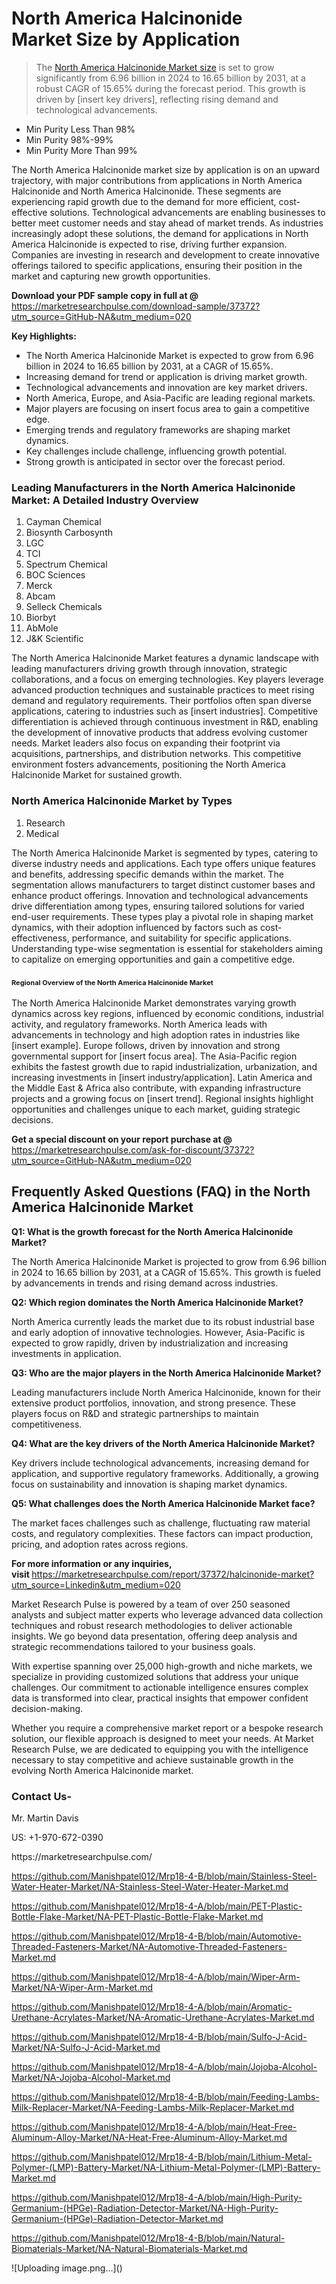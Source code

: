 <h1>North America Halcinonide Market&nbsp;Size by Application</h1><blockquote><p>The <a href="https://marketresearchpulse.com/download-sample/37372?utm_source=GitHub-NA&amp;utm_medium=020">North America Halcinonide Market size</a> is set to grow significantly from 6.96 billion in 2024 to 16.65 billion by 2031, at a robust CAGR of 15.65% during the forecast period. This growth is driven by [insert key drivers], reflecting rising demand and technological advancements.</p></blockquote><ul><li>Min Purity Less Than 98%<li> Min Purity 98%-99%<li> Min Purity More Than 99%</li></ul><p>The North America Halcinonide market size by application is on an upward trajectory, with major contributions from applications in North America Halcinonide and North America Halcinonide. These segments are experiencing rapid growth due to the demand for more efficient, cost-effective solutions. Technological advancements are enabling businesses to better meet customer needs and stay ahead of market trends. As industries increasingly adopt these solutions, the demand for applications in North America Halcinonide is expected to rise, driving further expansion. Companies are investing in research and development to create innovative offerings tailored to specific applications, ensuring their position in the market and capturing new growth opportunities.</p><p><strong>Download your PDF sample copy in full at @ </strong><a href="https://marketresearchpulse.com/download-sample/37372?utm_source=GitHub-NA&amp;utm_medium=020">https://marketresearchpulse.com/download-sample/37372?utm_source=GitHub-NA&amp;utm_medium=020</a></p><p><strong>Key Highlights: </strong></p><ul><li>The North America Halcinonide Market is expected to grow from 6.96 billion in 2024 to 16.65 billion by 2031, at a CAGR of 15.65%.</li><li>Increasing demand for trend or application is driving market growth.</li><li>Technological advancements and innovation are key market drivers.</li><li>North America, Europe, and Asia-Pacific are leading regional markets.</li><li>Major players are focusing on insert focus area to gain a competitive edge.</li><li>Emerging trends and regulatory frameworks are shaping market dynamics.</li><li>Key challenges include challenge, influencing growth potential.</li><li>Strong growth is anticipated in sector over the forecast period.</li></ul><h3>Leading Manufacturers in the North America Halcinonide Market: A Detailed Industry Overview</h3><ol><li>Cayman Chemical</li><li>Biosynth Carbosynth</li><li>LGC</li><li>TCI</li><li>Spectrum Chemical</li><li>BOC Sciences</li><li>Merck</li><li>Abcam</li><li>Selleck Chemicals</li><li>Biorbyt</li><li>AbMole</li><li>J&K Scientific</li></ol><div class="flex max-w-full flex-col flex-grow"><div class="min-h-8 text-message flex w-full flex-col items-end gap-2 whitespace-normal break-words [.text-message+&amp;]:mt-5" dir="auto" data-message-author-role="assistant" data-message-id="fd8432e4-4910-450d-b182-61b7bfb0a01f" data-message-model-slug="gpt-4o"><div class="flex w-full flex-col gap-1 empty:hidden first:pt-[3px]"><div class="markdown prose w-full break-words dark:prose-invert light"><p>The North America Halcinonide Market features a dynamic landscape with leading manufacturers driving growth through innovation, strategic collaborations, and a focus on emerging technologies. Key players leverage advanced production techniques and sustainable practices to meet rising demand and regulatory requirements. Their portfolios often span diverse applications, catering to industries such as [insert industries]. Competitive differentiation is achieved through continuous investment in R&amp;D, enabling the development of innovative products that address evolving customer needs. Market leaders also focus on expanding their footprint via acquisitions, partnerships, and distribution networks. This competitive environment fosters advancements, positioning the North America Halcinonide Market for sustained growth.</p></div></div></div></div><h3>North America Halcinonide Market by Types</h3><ol><li>Research<li> Medical</li></ol><div class="flex max-w-full flex-col flex-grow"><div class="min-h-8 text-message flex w-full flex-col items-end gap-2 whitespace-normal break-words [.text-message+&amp;]:mt-5" dir="auto" data-message-author-role="assistant" data-message-id="084470be-0bb7-4664-bddf-5156b4f41249" data-message-model-slug="gpt-4o-mini"><div class="flex w-full flex-col gap-1 empty:hidden first:pt-[3px]"><div class="markdown prose w-full break-words dark:prose-invert light"><p>The North America Halcinonide Market is segmented by types, catering to diverse industry needs and applications. Each type offers unique features and benefits, addressing specific demands within the market. The segmentation allows manufacturers to target distinct customer bases and enhance product offerings. Innovation and technological advancements drive differentiation among types, ensuring tailored solutions for varied end-user requirements. These types play a pivotal role in shaping market dynamics, with their adoption influenced by factors such as cost-effectiveness, performance, and suitability for specific applications. Understanding type-wise segmentation is essential for stakeholders aiming to capitalize on emerging opportunities and gain a competitive edge.</p></div></div></div></div><h3><span style="font-size: 11px;">Regional Overview of the North America Halcinonide Market</span></h3><div class="flex max-w-full flex-col flex-grow"><div class="min-h-8 text-message flex w-full flex-col items-end gap-2 whitespace-normal break-words [.text-message+&amp;]:mt-5" dir="auto" data-message-author-role="assistant" data-message-id="e9038762-ce64-4e30-91c9-9bd413514231" data-message-model-slug="gpt-4o-mini"><div class="flex w-full flex-col gap-1 empty:hidden first:pt-[3px]"><div class="markdown prose w-full break-words dark:prose-invert light"><p>The North America Halcinonide Market demonstrates varying growth dynamics across key regions, influenced by economic conditions, industrial activity, and regulatory frameworks. North America leads with advancements in technology and high adoption rates in industries like [insert example]. Europe follows, driven by innovation and strong governmental support for [insert focus area]. The Asia-Pacific region exhibits the fastest growth due to rapid industrialization, urbanization, and increasing investments in [insert industry/application]. Latin America and the Middle East &amp; Africa also contribute, with expanding infrastructure projects and a growing focus on [insert trend]. Regional insights highlight opportunities and challenges unique to each market, guiding strategic decisions.</p></div></div></div></div><p><strong>Get a special discount on your report purchase at @ </strong><a href="https://marketresearchpulse.com/ask-for-discount/37372?utm_source=GitHub-NA&amp;utm_medium=020">https://marketresearchpulse.com/ask-for-discount/37372?utm_source=GitHub-NA&amp;utm_medium=020</a></p><h2>Frequently Asked Questions (FAQ) in the North America Halcinonide Market</h2><p><strong>Q1: What is the growth forecast for the North America Halcinonide Market?</strong></p><p>The North America Halcinonide Market is projected to grow from 6.96 billion in 2024 to 16.65 billion by 2031, at a CAGR of 15.65%. This growth is fueled by advancements in trends and rising demand across industries.</p><p><strong>Q2: Which region dominates the North America Halcinonide Market?</strong></p><p>North America currently leads the market due to its robust industrial base and early adoption of innovative technologies. However, Asia-Pacific is expected to grow rapidly, driven by industrialization and increasing investments in application.</p><p><strong>Q3: Who are the major players in the North America Halcinonide Market?</strong></p><p>Leading manufacturers include North America Halcinonide, known for their extensive product portfolios, innovation, and strong presence. These players focus on R&amp;D and strategic partnerships to maintain competitiveness.</p><p><strong>Q4: What are the key drivers of the North America Halcinonide Market?</strong></p><p>Key drivers include technological advancements, increasing demand for application, and supportive regulatory frameworks. Additionally, a growing focus on sustainability and innovation is shaping market dynamics.</p><p><strong>Q5: What challenges does the North America Halcinonide Market face?</strong></p><p>The market faces challenges such as challenge, fluctuating raw material costs, and regulatory complexities. These factors can impact production, pricing, and adoption rates across regions.</p><p><strong>For more information or any inquiries, visit&nbsp;</strong><a href="https://marketresearchpulse.com/report/37372/halcinonide-market?utm_source=Linkedin&utm_medium=020">https://marketresearchpulse.com/report/37372/halcinonide-market?utm_source=Linkedin&utm_medium=020</a></p><p>Market Research Pulse is powered by a team of over 250 seasoned analysts and subject matter experts who leverage advanced data collection techniques and robust research methodologies to deliver actionable insights. We go beyond data presentation, offering deep analysis and strategic recommendations tailored to your business goals.</p><p>With expertise spanning over 25,000 high-growth and niche markets, we specialize in providing customized solutions that address your unique challenges. Our commitment to actionable intelligence ensures complex data is transformed into clear, practical insights that empower confident decision-making.</p><p>Whether you require a comprehensive market report or a bespoke research solution, our flexible approach is designed to meet your needs. At Market Research Pulse, we are dedicated to equipping you with the intelligence necessary to stay competitive and achieve sustainable growth in the evolving North America Halcinonide market.</p><h3><strong>Contact Us-</strong></h3><p>Mr. Martin Davis</p><p>US: +1-970-672-0390</p><p>https://marketresearchpulse.com/</p><p><a href="https://github.com/Manishpatel012/Mrp18-4-B/blob/main/Stainless-Steel-Water-Heater-Market/NA-Stainless-Steel-Water-Heater-Market.md">https://github.com/Manishpatel012/Mrp18-4-B/blob/main/Stainless-Steel-Water-Heater-Market/NA-Stainless-Steel-Water-Heater-Market.md</a></p><p><a href="https://github.com/Manishpatel012/Mrp18-4-A/blob/main/PET-Plastic-Bottle-Flake-Market/NA-PET-Plastic-Bottle-Flake-Market.md">https://github.com/Manishpatel012/Mrp18-4-A/blob/main/PET-Plastic-Bottle-Flake-Market/NA-PET-Plastic-Bottle-Flake-Market.md</a></p><p><a href="https://github.com/Manishpatel012/Mrp18-4-B/blob/main/Automotive-Threaded-Fasteners-Market/NA-Automotive-Threaded-Fasteners-Market.md">https://github.com/Manishpatel012/Mrp18-4-B/blob/main/Automotive-Threaded-Fasteners-Market/NA-Automotive-Threaded-Fasteners-Market.md</a></p><p><a href="https://github.com/Manishpatel012/Mrp18-4-A/blob/main/Wiper-Arm-Market/NA-Wiper-Arm-Market.md">https://github.com/Manishpatel012/Mrp18-4-A/blob/main/Wiper-Arm-Market/NA-Wiper-Arm-Market.md</a></p><p><a href="https://github.com/Manishpatel012/Mrp18-4-A/blob/main/Aromatic-Urethane-Acrylates-Market/NA-Aromatic-Urethane-Acrylates-Market.md">https://github.com/Manishpatel012/Mrp18-4-A/blob/main/Aromatic-Urethane-Acrylates-Market/NA-Aromatic-Urethane-Acrylates-Market.md</a></p><p><a href="https://github.com/Manishpatel012/Mrp18-4-B/blob/main/Sulfo-J-Acid-Market/NA-Sulfo-J-Acid-Market.md">https://github.com/Manishpatel012/Mrp18-4-B/blob/main/Sulfo-J-Acid-Market/NA-Sulfo-J-Acid-Market.md</a></p><p><a href="https://github.com/Manishpatel012/Mrp18-4-A/blob/main/Jojoba-Alcohol-Market/NA-Jojoba-Alcohol-Market.md">https://github.com/Manishpatel012/Mrp18-4-A/blob/main/Jojoba-Alcohol-Market/NA-Jojoba-Alcohol-Market.md</a></p><p><a href="https://github.com/Manishpatel012/Mrp18-4-B/blob/main/Feeding-Lambs-Milk-Replacer-Market/NA-Feeding-Lambs-Milk-Replacer-Market.md">https://github.com/Manishpatel012/Mrp18-4-B/blob/main/Feeding-Lambs-Milk-Replacer-Market/NA-Feeding-Lambs-Milk-Replacer-Market.md</a></p><p><a href="https://github.com/Manishpatel012/Mrp18-4-A/blob/main/Heat-Free-Aluminum-Alloy-Market/NA-Heat-Free-Aluminum-Alloy-Market.md">https://github.com/Manishpatel012/Mrp18-4-A/blob/main/Heat-Free-Aluminum-Alloy-Market/NA-Heat-Free-Aluminum-Alloy-Market.md</a></p><p><a href="https://github.com/Manishpatel012/Mrp18-4-B/blob/main/Lithium-Metal-Polymer-(LMP)-Battery-Market/NA-Lithium-Metal-Polymer-(LMP)-Battery-Market.md">https://github.com/Manishpatel012/Mrp18-4-B/blob/main/Lithium-Metal-Polymer-(LMP)-Battery-Market/NA-Lithium-Metal-Polymer-(LMP)-Battery-Market.md</a></p><p><a href="https://github.com/Manishpatel012/Mrp18-4-A/blob/main/High-Purity-Germanium-(HPGe)-Radiation-Detector-Market/NA-High-Purity-Germanium-(HPGe)-Radiation-Detector-Market.md">https://github.com/Manishpatel012/Mrp18-4-A/blob/main/High-Purity-Germanium-(HPGe)-Radiation-Detector-Market/NA-High-Purity-Germanium-(HPGe)-Radiation-Detector-Market.md</a></p><p><a href="https://github.com/Manishpatel012/Mrp18-4-B/blob/main/Natural-Biomaterials-Market/NA-Natural-Biomaterials-Market.md">https://github.com/Manishpatel012/Mrp18-4-B/blob/main/Natural-Biomaterials-Market/NA-Natural-Biomaterials-Market.md</a></p>
![Uploading image.png…]()
